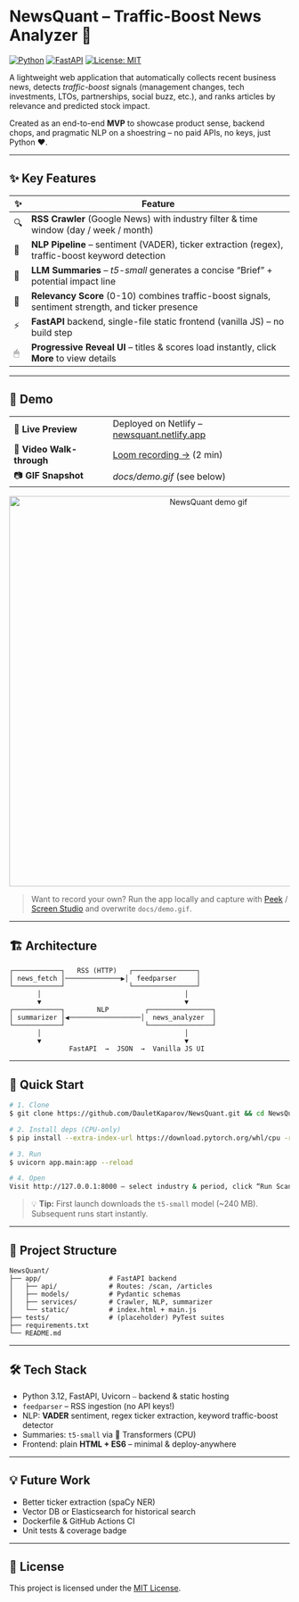 # NewsQuant – Traffic-Boost News Analyzer 🚀

[![Python](https://img.shields.io/badge/Python-3.12-blue?logo=python)](https://www.python.org/) [![FastAPI](https://img.shields.io/badge/FastAPI-0.104-green?logo=fastapi)](https://fastapi.tiangolo.com/) [![License: MIT](https://img.shields.io/badge/License-MIT-yellow.svg)](LICENSE)

A lightweight web application that automatically collects recent business news, detects *traffic-boost* signals (management changes, tech investments, LTOs, partnerships, social buzz, etc.), and ranks articles by relevance and predicted stock impact.

Created as an end-to-end **MVP** to showcase product sense, backend chops, and pragmatic NLP on a shoestring – no paid APIs, no keys, just Python ♥.

---

## ✨ Key Features

| ✨ | Feature |
|---|---|
| 🔍 | **RSS Crawler** (Google News) with industry filter & time window (day / week / month) |
| 🧠 | **NLP Pipeline** – sentiment (VADER), ticker extraction (regex), traffic-boost keyword detection |
| 🤖 | **LLM Summaries** – *t5-small* generates a concise “Brief” + potential impact line |
| 🏅 | **Relevancy Score** (0-10) combines traffic-boost signals, sentiment strength, and ticker presence |
| ⚡ | **FastAPI** backend, single-file static frontend (vanilla JS) – no build step |
| 🖱 | **Progressive Reveal UI** – titles & scores load instantly, click **More** to view details |

---

## 📸 Demo

| | |
|---|---|
| 🔗 **Live Preview** | Deployed on Netlify – [newsquant.netlify.app](https://newsquant.netlify.app) |
| 🎥 **Video Walk-through** | [Loom recording →](https://loom.com/share/your-demo-link) (2 min) |
| 📷 **GIF Snapshot** | _docs/demo.gif_ (see below) |

<p align="center">
  <img src="docs/demo.gif" width="700" alt="NewsQuant demo gif">
</p>

> Want to record your own? Run the app locally and capture with [Peek](https://github.com/phw/peek) / [Screen Studio](https://screen.studio/) and overwrite `docs/demo.gif`.

---

## 🏗️ Architecture

```
┌────────────┐   RSS (HTTP)   ┌────────────────┐
│ news_fetch │──────────────▶│  feedparser     │
└────────────┘                └────────────────┘
       │                                    │
       ▼                                    ▼
┌────────────┐        NLP         ┌────────────────┐
│ summarizer │◀──────────────────│  news_analyzer  │
└────────────┘                    └────────────────┘
       │                                    │
       ▼                                    ▼
               FastAPI  →  JSON  →  Vanilla JS UI
```

---

## 🚀 Quick Start

```bash
# 1. Clone
$ git clone https://github.com/DauletKaparov/NewsQuant.git && cd NewsQuant

# 2. Install deps (CPU-only)
$ pip install --extra-index-url https://download.pytorch.org/whl/cpu -r requirements.txt

# 3. Run
$ uvicorn app.main:app --reload

# 4. Open
Visit http://127.0.0.1:8000 – select industry & period, click “Run Scan”.
```

> 💡 **Tip:** First launch downloads the `t5-small` model (~240 MB). Subsequent runs start instantly.

---

## 📝 Project Structure

```
NewsQuant/
├── app/                 # FastAPI backend
│   ├── api/             # Routes: /scan, /articles
│   ├── models/          # Pydantic schemas
│   ├── services/        # Crawler, NLP, summarizer
│   └── static/          # index.html + main.js
├── tests/               # (placeholder) PyTest suites
├── requirements.txt
└── README.md
```

---

## 🛠 Tech Stack

* Python 3.12, FastAPI, Uvicorn ⎯ backend & static hosting
* `feedparser` – RSS ingestion (no API keys!)
* NLP: **VADER** sentiment, regex ticker extraction, keyword traffic-boost detector
* Summaries: `t5-small` via 🤗 Transformers (CPU)
* Frontend: plain **HTML + ES6** – minimal & deploy-anywhere

---

## 💡 Future Work

* Better ticker extraction (spaCy NER)
* Vector DB or Elasticsearch for historical search
* Dockerfile & GitHub Actions CI
* Unit tests & coverage badge

---

## 📄 License

This project is licensed under the [MIT License](LICENSE).
